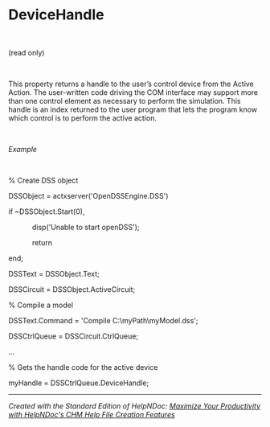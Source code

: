 # DeviceHandle

&nbsp;

(read only)

&nbsp;

This property returns a handle to the user’s control device from the Active Action. The user-written code driving the COM interface may support more than one control element as necessary to perform the simulation. This handle is an index returned to the user program that lets the program know which control is to perform the active action.

&nbsp;

*Example*

&nbsp;

% Create DSS object

DSSObject = actxserver('OpenDSSEngine.DSS')

if ~DSSObject.Start(0),

&nbsp; &nbsp; &nbsp; &nbsp; &nbsp; &nbsp; disp('Unable to start openDSS');

&nbsp; &nbsp; &nbsp; &nbsp; &nbsp; &nbsp; return

end;

DSSText = DSSObject.Text;

DSSCircuit = DSSObject.ActiveCircuit;

% Compile a model &nbsp; &nbsp;

DSSText.Command = 'Compile C:\\myPath\\myModel.dss';

DSSCtrlQueue = DSSCircuit.CtrlQueue;

...

% Gets the handle code for the active device

myHandle = DSSCtrlQueue.DeviceHandle;

***
_Created with the Standard Edition of HelpNDoc: [Maximize Your Productivity with HelpNDoc's CHM Help File Creation Features](<https://www.helpndoc.com/feature-tour/create-chm-help-files/>)_
